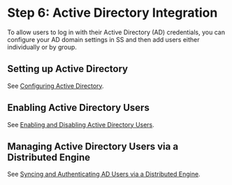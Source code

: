 [title]: # "6. Active Directory Integration"
[tags]: # "Active Directory,AD"
[priority]: # "60"

# Step 6: Active Directory Integration

To allow users to log in with their Active Directory (AD) credentials, you can configure your AD domain settings in SS and then add users either individually or by group.

## Setting up Active Directory

See [Configuring Active Directory](../../active-directory/configuring-active-directory/index.md).

## Enabling Active Directory Users

See [Enabling and Disabling Active Directory Users](../../active-directory/enabling-and-disabling-active-directory-users/index.md).

## Managing Active Directory Users via a Distributed Engine

See [Syncing and Authenticating AD Users via a Distributed Engine](../../active-directory/syncing-and-authenticating-ad-users-via-a-distributed-engine/index.md).
